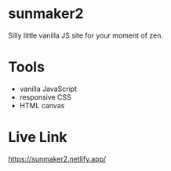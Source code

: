 # sunmaker2
Silly little vanilla JS site for your moment of zen.

# Tools
- vanilla JavaScript  
- responsive CSS  
- HTML canvas  

# Live Link
https://sunmaker2.netlify.app/
